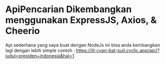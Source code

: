# ApiPencarian Dikembangkan menggunakan ExpressJS, Axios, & Cheerio
Api sederhana yang saya buat dengan NodeJs ini bisa anda kembangkan lagi dengan lebih simple
contoh : https://ill-cyan-bat-suit.cyclic.app/api/?judul=presiden+indonesia&hal=1
